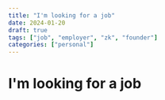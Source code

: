 ```yaml
---
title: "I'm looking for a job"
date: 2024-01-20
draft: true
tags: ["job", "employer", "zk", "founder"]
categories: ["personal"]
---
```


# I'm looking for a job
